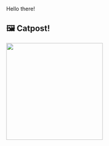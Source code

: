 Hello there!



## 🖼️ Catpost!

<sub>
    <img src="https://cdn2.thecatapi.com/images/MTcwNTkyNw.jpg" height="256">
</sub>

